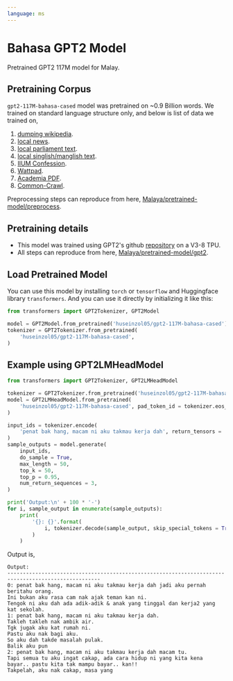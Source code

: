 ```yaml
---
language: ms
---
```


# Bahasa GPT2 Model

Pretrained GPT2 117M model for Malay.

## Pretraining Corpus

`gpt2-117M-bahasa-cased` model was pretrained on ~0.9 Billion words. We trained on standard language structure only, and below is list of data we trained on,

1. [dumping wikipedia](https://github.com/huseinzol05/Malaya-Dataset#wikipedia-1).
2. [local news](https://github.com/huseinzol05/Malaya-Dataset#public-news).
3. [local parliament text](https://github.com/huseinzol05/Malaya-Dataset#parliament).
4. [local singlish/manglish text](https://github.com/huseinzol05/Malaya-Dataset#singlish-text).
5. [IIUM Confession](https://github.com/huseinzol05/Malaya-Dataset#iium-confession).
6. [Wattpad](https://github.com/huseinzol05/Malaya-Dataset#wattpad).
7. [Academia PDF](https://github.com/huseinzol05/Malaya-Dataset#academia-pdf).
8. [Common-Crawl](https://github.com/huseinzol05/malaya-dataset#common-crawl).

Preprocessing steps can reproduce from here, [Malaya/pretrained-model/preprocess](https://github.com/huseinzol05/Malaya/tree/master/pretrained-model/preprocess).

## Pretraining details

- This model was trained using GPT2's github [repository](https://github.com/openai/gpt-2) on a V3-8 TPU.
- All steps can reproduce from here, [Malaya/pretrained-model/gpt2](https://github.com/huseinzol05/Malaya/tree/master/pretrained-model/gpt2).

## Load Pretrained Model

You can use this model by installing `torch` or `tensorflow` and Huggingface library `transformers`. And you can use it directly by initializing it like this:  

```python
from transformers import GPT2Tokenizer, GPT2Model

model = GPT2Model.from_pretrained('huseinzol05/gpt2-117M-bahasa-cased')
tokenizer = GPT2Tokenizer.from_pretrained(
    'huseinzol05/gpt2-117M-bahasa-cased',
)
```

## Example using GPT2LMHeadModel

```python
from transformers import GPT2Tokenizer, GPT2LMHeadModel

tokenizer = GPT2Tokenizer.from_pretrained('huseinzol05/gpt2-117M-bahasa-cased')
model = GPT2LMHeadModel.from_pretrained(
    'huseinzol05/gpt2-117M-bahasa-cased', pad_token_id = tokenizer.eos_token_id
)

input_ids = tokenizer.encode(
    'penat bak hang, macam ni aku takmau kerja dah', return_tensors = 'pt'
)
sample_outputs = model.generate(
    input_ids,
    do_sample = True,
    max_length = 50,
    top_k = 50,
    top_p = 0.95,
    num_return_sequences = 3,
)

print('Output:\n' + 100 * '-')
for i, sample_output in enumerate(sample_outputs):
    print(
        '{}: {}'.format(
            i, tokenizer.decode(sample_output, skip_special_tokens = True)
        )
    )
```

Output is,

```text
Output:
----------------------------------------------------------------------------------------------------
0: penat bak hang, macam ni aku takmau kerja dah jadi aku pernah beritahu orang.
Ini bukan aku rasa cam nak ajak teman kan ni.
Tengok ni aku dah ada adik-adik & anak yang tinggal dan kerja2 yang kat sekolah.
1: penat bak hang, macam ni aku takmau kerja dah.
Takleh takleh nak ambik air.
Tgk jugak aku kat rumah ni.
Pastu aku nak bagi aku.
So aku dah takde masalah pulak.
Balik aku pun
2: penat bak hang, macam ni aku takmau kerja dah macam tu.
Tapi semua tu aku ingat cakap, ada cara hidup ni yang kita kena bayar.. pastu kita tak mampu bayar.. kan!!
Takpelah, aku nak cakap, masa yang
```

